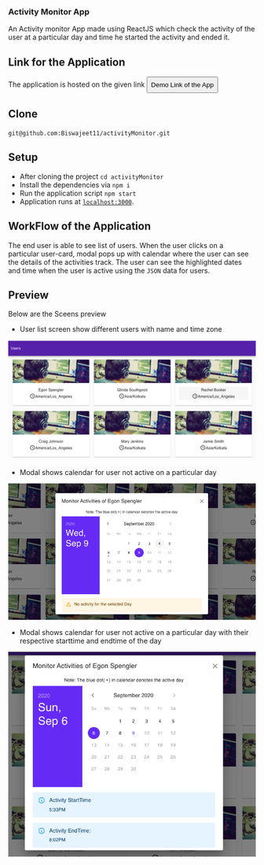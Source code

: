 ### Activity Monitor App

An Activity monitor App made using ReactJS which check the activity of the user at a particular day and time he started the activity and ended it.

## Link for the Application
 The application is hosted on the given link
 <a href = "https://evening-castle-90721.herokuapp.com/">
  <button style = "padding:7px">Demo Link of the App</button>
</a>


## Clone

`git@github.com:Biswajeet11/activityMonitor.git`

## Setup 

* After cloning the project `cd activityMonitor`
* Install the dependencies via `npm i`
* Run the application script `npm start`
* Application runs at <a href="\localhost:3000">`localhost:3000`</a>.


## WorkFlow of the Application

The end user is able to see list of users. When the user clicks on a particular user-card, modal pops up
with calendar where the user can see the details of the activities track.
The user can see the highlighted dates and time when the user is active using the `JSON` data for users. 

## Preview
Below are the Sceens preview

* User list screen show different users with name and time zone
<img src="./src/assets/readmeImages/image1.png" />

* Modal shows calendar for user not active on a particular day
<img src="./src/assets/readmeImages/image2.png" />

* Modal shows calendar for user not active on a particular day with their respective starttime and endtime of the day
<img src="./src/assets/readmeImages/image3.png" />
